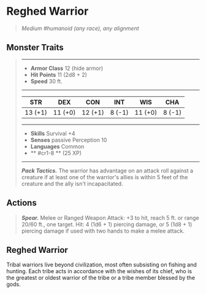 # Reghed Warrior
>*Medium #humanoid (any race), any alignment*
## Monster Traits
>___
>- **Armor Class** 12 (hide armor)
>- **Hit Points** 11 (2d8 + 2)
>- **Speed** 30 ft.
>___
>|STR|DEX|CON|INT|WIS|CHA|
>|:---:|:---:|:---:|:---:|:---:|:---:|
>|13 (+1)|11 (+0)|12 (+1)|8 (-1)|11 (+0)|8 (-1)|
>___
>- **Skills** Survival +4
>- **Senses** passive Perception 10
>- **Languages** Common
>- ** #cr1-8 ** (25 XP)
>___
>***Pack Tactics.*** The warrior has advantage on an attack roll against a creature if at least one of the warrior's allies is within 5 feet of the creature and the ally isn't incapacitated.  
>
## Actions
>***Spear.*** Melee  or Ranged Weapon Attack: +3 to hit, reach 5 ft. or range 20/60 ft., one target. Hit: 4 (1d6 + 1) piercing damage, or 5 (1d8 + 1) piercing damage if used with two hands to make a melee attack.
## Reghed Warrior
Tribal warriors live beyond civilization, most often subsisting on fishing and hunting. Each tribe acts in accordance with the wishes of its chief, who is the greatest or oldest warrior of the tribe or a tribe member blessed by the gods.